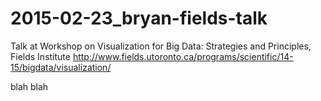 # 2015-02-23_bryan-fields-talk
Talk at Workshop on Visualization for Big Data: Strategies and Principles, Fields Institute http://www.fields.utoronto.ca/programs/scientific/14-15/bigdata/visualization/

blah blah
